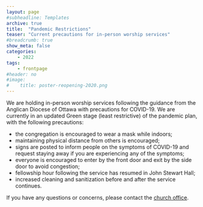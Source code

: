 ```yaml
---
layout: page
#subheadline: Templates
archive: true
title:  "Pandemic Restrictions"
teaser: "Current precautions for in-person worship services"
#breadcrumb: true
show_meta: false
categories:
    - 2022
tags:
    - frontpage
#header: no
#image:
#    title: poster-reopening-2020.png
---
```

We are holding in-person worship services following the guidance from the Anglican Diocese of Ottawa with precautions for COVID-19.  We are currently in an updated Green stage (least restrictive) of the pandemic plan, with the following precautions:
 - the congregation is encouraged to wear a mask while indoors;
 - maintaining physical distance from others is encouraged;
 - signs are posted to inform people on the symptoms of COVID-19 and request staying away if you are experiencing any of the symptoms;
 - everyone is encouraged to enter by the front door and exit by the side door to avoid congestion;
 - fellowship hour following the service has resumed in John Stewart Hall;
 - increased cleaning and sanitization before and after the service continues.

If you have any questions or concerns, please contact the [church office][1].

 [1]: mailto:admin@stcolumbaottawa.ca
